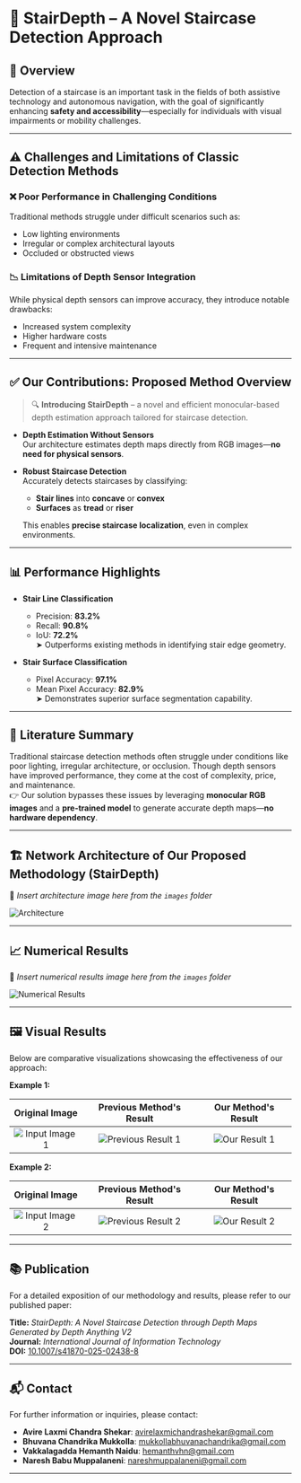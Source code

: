 # 🚀 StairDepth – A Novel Staircase Detection Approach

## 🧭 Overview

Detection of a staircase is an important task in the fields of both assistive technology and autonomous navigation, with the goal of significantly enhancing **safety and accessibility**—especially for individuals with visual impairments or mobility challenges.

---

## ⚠️ Challenges and Limitations of Classic Detection Methods

### ❌ Poor Performance in Challenging Conditions

Traditional methods struggle under difficult scenarios such as:

- Low lighting environments  
- Irregular or complex architectural layouts  
- Occluded or obstructed views  

### 📉 Limitations of Depth Sensor Integration

While physical depth sensors can improve accuracy, they introduce notable drawbacks:

- Increased system complexity  
- Higher hardware costs  
- Frequent and intensive maintenance  

---

## ✅ Our Contributions: Proposed Method Overview

> 🔍 **Introducing StairDepth** – a novel and efficient monocular-based depth estimation approach tailored for staircase detection.

- **Depth Estimation Without Sensors**  
  Our architecture estimates depth maps directly from RGB images—**no need for physical sensors**.

- **Robust Staircase Detection**  
  Accurately detects staircases by classifying:
  - **Stair lines** into **concave** or **convex**
  - **Surfaces** as **tread** or **riser**

  This enables **precise staircase localization**, even in complex environments.

---

## 📊 Performance Highlights

- **Stair Line Classification**  
  - Precision: **83.2%**  
  - Recall: **90.8%**  
  - IoU: **72.2%**  
  ➤ Outperforms existing methods in identifying stair edge geometry.

- **Stair Surface Classification**  
  - Pixel Accuracy: **97.1%**  
  - Mean Pixel Accuracy: **82.9%**  
  ➤ Demonstrates superior surface segmentation capability.

---

## 🧠 Literature Summary

Traditional staircase detection methods often struggle under conditions like poor lighting, irregular architecture, or occlusion. Though depth sensors have improved performance, they come at the cost of complexity, price, and maintenance.  
👉 Our solution bypasses these issues by leveraging **monocular RGB images** and a **pre-trained model** to generate accurate depth maps—**no hardware dependency**.

---

## 🏗️ Network Architecture of Our Proposed Methodology (StairDepth)

📌 *Insert architecture image here from the `images` folder*

![Architecture](images/architecture.jpg)

---

## 📈 Numerical Results

📌 *Insert numerical results image here from the `images` folder*

![Numerical Results](images/numerical_results.jpg)

---

## 🖼️ Visual Results

Below are comparative visualizations showcasing the effectiveness of our approach:

**Example 1:**

| Original Image | Previous Method's Result | Our Method's Result |
|:--------------:|:------------------------:|:-------------------:|
| ![Input Image 1](images/input1.jpg) | ![Previous Result 1](images/prev_result1.jpg) | ![Our Result 1](images/our_result1.jpg) |

**Example 2:**

| Original Image | Previous Method's Result | Our Method's Result |
|:--------------:|:------------------------:|:-------------------:|
| ![Input Image 2](images/input2.jpg) | ![Previous Result 2](images/prev_result2.jpg) | ![Our Result 2](images/our_result2.jpg) |

---

## 📚 Publication

For a detailed exposition of our methodology and results, please refer to our published paper:

**Title:** *StairDepth: A Novel Staircase Detection through Depth Maps Generated by Depth Anything V2*  
**Journal:** *International Journal of Information Technology*  
**DOI:** [10.1007/s41870-025-02438-8](https://doi.org/10.1007/s41870-025-02438-8)

---

## 📬 Contact

For further information or inquiries, please contact:

- **Avire Laxmi Chandra Shekar**: [avirelaxmichandrashekar@gmail.com](mailto:avirelaxmichandrashekar@gmail.com)  
- **Bhuvana Chandrika Mukkolla**: [mukkollabhuvanachandrika@gmail.com](mailto:mukkollabhuvanachandrika@gmail.com)  
- **Vakkalagadda Hemanth Naidu**: [hemanthvhn@gmail.com](mailto:hemanthvhn@gmail.com)  
- **Naresh Babu Muppalaneni**: [nareshmuppalaneni@gmail.com](mailto:nareshmuppalaneni@gmail.com)

---
